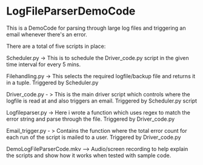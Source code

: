 # LogFileParserDemoCode
This is a DemoCode for parsing through large log files and triggering an email whenever there's an error.

There are a total of five scripts in place:

Scheduler.py -> This is to schedule the Driver_code.py script in the given time interval for every 5 mins.

Filehandling.py -> This selects the required logfile/backup file and returns it in a tuple. Triggered by Scheduler.py

Driver_code.py - > This is the main driver script which controls where the logfile is read at and also triggers an email. Triggered by Scheduler.py script

Logfileparser.py -> Here i wrote a function which uses regex to match the error string and parse through the file. Triggered by Driver_code.py

Email_trigger.py - > Contains the function where the total error count for each run of the script is mailed to a user. Triggered by Driver_code.py

DemoLogFileParserCode.mkv --> Audio/screen recording to help explain the scripts and show how it works when tested with sample code.

